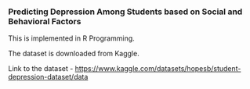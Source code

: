 ### Predicting Depression Among Students based on Social and Behavioral Factors

This is implemented in R Programming.

The dataset is downloaded from Kaggle. 

Link to the dataset - https://www.kaggle.com/datasets/hopesb/student-depression-dataset/data
